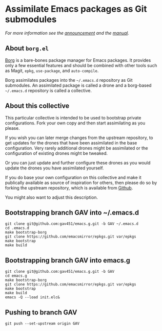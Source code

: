 Assimilate Emacs packages as Git submodules
===========================================

*For more information see the [announcement][init] and the [manual].*

About `borg.el`
---------------

[Borg] is a bare-bones package manager for Emacs packages.  It
provides only a few essential features and should be combined with
other tools such as Magit, `epkg`, `use-package`, and `auto-compile`.

Borg assimilates packages into the `~/.emacs.d` repository as Git
submodules.  An assimilated package is called a drone and a borg-based
`~/.emacs.d` repository is called a collective.

About this collective
---------------------

This particular collective is intended to be used to bootstrap private
configurations.  Fork your own copy and then start assimilating as you
please.

If you wish you can later merge changes from the upstream repository,
to get updates for the drones that have been assimilated in the base
configuration.  Very rarely additional drones might be assimilated or
the configuration of existing drones might be tweaked.

Or you can just update and further configure these drones as you would
update the drones you have assimilated yourself.

If you do base your own configuration on this collective and make it
publically available as source of inspiration for others, then please
do so by forking the upstream repository, which is available from
[Github].

You might also want to adjust this description.

[init]:    https://emacsair.me/2016/05/17/assimilate-emacs-packages-as-git-submodules
[Borg]:    https://gitlab.com/tarsius/borg
[manual]:  https://emacsmirror.net/manual/borg
[Github]:  https://github.com/emacscollective/emacs.g

Bootstrapping branch GAV into ~/.emacs.d
----------------------------------------

``` shell
git clone git@github.com:gav451/emacs.g.git -b GAV ~/.emacs.d
cd .emacs.d
make bootstrap-borg
git clone https://github.com/emacsmirror/epkgs.git var/epkgs
make bootstrap
make build
```

Bootstrapping branch GAV into emacs.g
-------------------------------------

``` shell
git clone git@github.com:gav451/emacs.g.git -b GAV
cd emacs.g
make bootstrap-borg
git clone https://github.com/emacsmirror/epkgs.git var/epkgs
make bootstrap
make build
emacs -Q --load init.elc&
```

Pushing to branch GAV
---------------------

``` shell
git push --set-upstream origin GAV 
```

